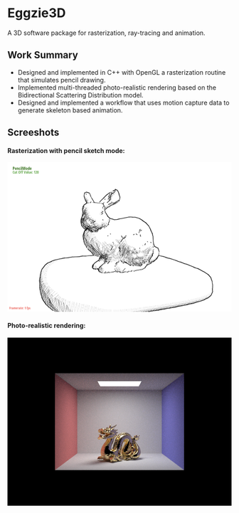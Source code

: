 # Eggzie3D
A 3D software package for rasterization, ray-tracing and animation.

## Work Summary
- Designed and implemented in C++ with OpenGL a rasterization routine that simulates pencil drawing.
- Implemented multi-threaded photo-realistic rendering based on the Bidirectional Scattering Distribution model.
- Designed and implemented a workflow that uses motion capture data to generate skeleton based animation. 

## Screeshots
#### Rasterization with pencil sketch mode:
![Pencil Sketch](images/eggzie3d/pencil_sketch.png?raw=true)

#### Photo-realistic rendering:
![Rendering](images/eggzie3d/CBdragon.png?raw=true)